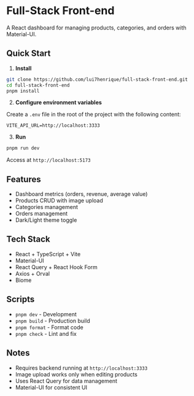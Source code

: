 # Full-Stack Front-end

A React dashboard for managing products, categories, and orders with Material-UI.

## Quick Start

1. **Install**
```bash
git clone https://github.com/lui7henrique/full-stack-front-end.git
cd full-stack-front-end
pnpm install
```

2. **Configure environment variables**

Create a `.env` file in the root of the project with the following content:

```env
VITE_API_URL=http://localhost:3333
```

3. **Run**
```bash
pnpm run dev
```
Access at `http://localhost:5173`

## Features

- Dashboard metrics (orders, revenue, average value)
- Products CRUD with image upload
- Categories management
- Orders management
- Dark/Light theme toggle

## Tech Stack

- React + TypeScript + Vite
- Material-UI
- React Query + React Hook Form
- Axios + Orval
- Biome

## Scripts

- `pnpm dev` - Development
- `pnpm build` - Production build
- `pnpm format` - Format code
- `pnpm check` - Lint and fix

## Notes

- Requires backend running at `http://localhost:3333`
- Image upload works only when editing products
- Uses React Query for data management
- Material-UI for consistent UI
